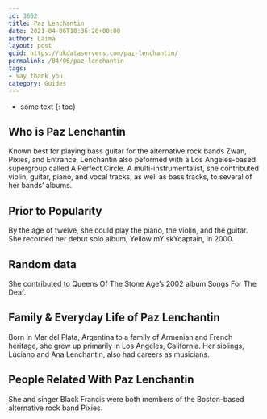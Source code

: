 ```yaml
---
id: 3662
title: Paz Lenchantin
date: 2021-04-06T10:36:20+00:00
author: Laima
layout: post
guid: https://ukdataservers.com/paz-lenchantin/
permalink: /04/06/paz-lenchantin
tags:
- say thank you
category: Guides
---
```


* some text
{: toc}


## Who is Paz Lenchantin
                  
                  
                  
Known best for playing bass guitar for the alternative rock bands Zwan, Pixies, and Entrance, Lenchantin also peformed with a Los Angeles-based supergroup called A Perfect Circle. A multi-instrumentalist, she contributed violin, guitar, piano, and vocal tracks, as well as bass tracks, to several of her bands&#8217; albums.
                  
              
            
              
            
                
                
                
## Prior to Popularity
                  
                  
                  
By the age of twelve, she could play the piano, the violin, and the guitar. She recorded her debut solo album, Yellow mY skYcaptain, in 2000.
                  
              
            
              
            
                
                
                
## Random data
                  
                  
                  
She contributed to Queens Of The Stone Age&#8217;s 2002 album Songs For The Deaf.
                  
              
            
              
            
                
                
                
## Family & Everyday Life of Paz Lenchantin
                  
                  
                  
Born in Mar del Plata, Argentina to a family of Armenian and French heritage, she grew up primarily in Los Angeles, California. Her siblings, Luciano and Ana Lenchantin, also had careers as musicians.
                  
              
            
              
            
                
                
                
## People Related With Paz Lenchantin
                  
                  
                  
She and singer Black Francis were both members of the Boston-based alternative rock band Pixies.
                  
              
            
              
            
                
              
            
              
              
            
            
              
            
          
          
          